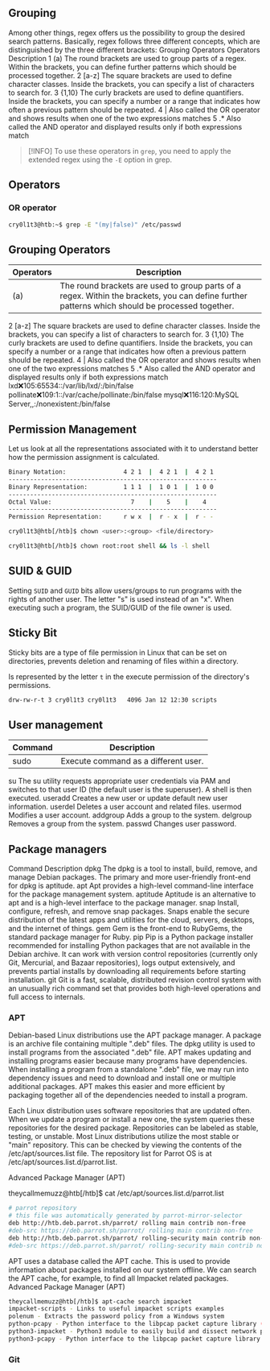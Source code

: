## Grouping
Among other things, regex offers us the possibility to group the desired search patterns. Basically, regex follows three different concepts, which are distinguished by the three different brackets:
Grouping Operators
	Operators 	Description
1 	(a) 	The round brackets are used to group parts of a regex. Within the brackets, you can define further patterns which should be processed together.
2 	[a-z] 	The square brackets are used to define character classes. Inside the brackets, you can specify a list of characters to search for.
3 	{1,10} 	The curly brackets are used to define quantifiers. Inside the brackets, you can specify a number or a range that indicates how often a previous pattern should be repeated.
4 	| 	Also called the OR operator and shows results when one of the two expressions matches
5 	.* 	Also called the AND operator and displayed results only if both expressions match

>[!INFO] To use these operators in `grep`, you need to apply the extended regex using the `-E` option in grep.


## Operators

### OR operator
```bash
cry0l1t3@htb:~$ grep -E "(my|false)" /etc/passwd
```

## Grouping Operators
| Operators | Description                                                                                                                                     |
| --------- | ----------------------------------------------------------------------------------------------------------------------------------------------- |
| (a)       | The round brackets are used to group parts of a regex. Within the brackets, you can define further patterns which should be processed together. |
2 	[a-z] 	The square brackets are used to define character classes. Inside the brackets, you can specify a list of characters to search for.
3 	{1,10} 	The curly brackets are used to define quantifiers. Inside the brackets, you can specify a number or a range that indicates how often a previous pattern should be repeated.
4 	| 	Also called the OR operator and shows results when one of the two expressions matches
5 	.* 	Also called the AND operator and displayed results only if both expressions match
lxd:x:105:65534::/var/lib/lxd/:/bin/false
pollinate:x:109:1::/var/cache/pollinate:/bin/false
mysql:x:116:120:MySQL Server,,:/nonexistent:/bin/false


## Permission Management
Let us look at all the representations associated with it to understand better how the permission assignment is calculated.

```bash
Binary Notation:                4 2 1  |  4 2 1  |  4 2 1
----------------------------------------------------------
Binary Representation:          1 1 1  |  1 0 1  |  1 0 0
----------------------------------------------------------
Octal Value:                      7    |    5    |    4
----------------------------------------------------------
Permission Representation:      r w x  |  r - x  |  r - -
```


```bash
cry0l1t3@htb[/htb]$ chown <user>:<group> <file/directory>
```

```bash
cry0l1t3@htb[/htb]$ chown root:root shell && ls -l shell
```

## SUID & GUID
Setting `SUID` and `GUID` bits allow users/groups to run programs with the rights of another user. The letter "s" is used instead of an "x". When executing such a program, the SUID/GUID of the file owner is used.

## Sticky Bit
Sticky bits are a type of file permission in Linux that can be set on directories, prevents  deletion and renaming of files within a directory. 

Is represented by the letter `t` in the execute permission of the directory's permissions. 

```bash
drw-rw-r-t 3 cry0l1t3 cry0l1t3   4096 Jan 12 12:30 scripts
```

## User management
| Command | Description                          |
| ------- | ------------------------------------ |
| sudo    | Execute command as a different user. |
su 	The su utility requests appropriate user credentials via PAM and switches to that user ID (the default user is the superuser). A shell is then executed.
useradd 	Creates a new user or update default new user information.
userdel 	Deletes a user account and related files.
usermod 	Modifies a user account.
addgroup 	Adds a group to the system.
delgroup 	Removes a group from the system.
passwd 	Changes user password.

## Package managers
Command 	Description
dpkg 	The dpkg is a tool to install, build, remove, and manage Debian packages. The primary and more user-friendly front-end for dpkg is aptitude.
apt 	Apt provides a high-level command-line interface for the package management system.
aptitude 	Aptitude is an alternative to apt and is a high-level interface to the package manager.
snap 	Install, configure, refresh, and remove snap packages. Snaps enable the secure distribution of the latest apps and utilities for the cloud, servers, desktops, and the internet of things.
gem 	Gem is the front-end to RubyGems, the standard package manager for Ruby.
pip 	Pip is a Python package installer recommended for installing Python packages that are not available in the Debian archive. It can work with version control repositories (currently only Git, Mercurial, and Bazaar repositories), logs output extensively, and prevents partial installs by downloading all requirements before starting installation.
git 	Git is a fast, scalable, distributed revision control system with an unusually rich command set that provides both high-level operations and full access to internals.

### APT
Debian-based Linux distributions use the APT package manager. A package is an archive file containing multiple ".deb" files. The dpkg utility is used to install programs from the associated ".deb" file. APT makes updating and installing programs easier because many programs have dependencies. When installing a program from a standalone ".deb" file, we may run into dependency issues and need to download and install one or multiple additional packages. APT makes this easier and more efficient by packaging together all of the dependencies needed to install a program.

Each Linux distribution uses software repositories that are updated often. When we update a program or install a new one, the system queries these repositories for the desired package. Repositories can be labeled as stable, testing, or unstable. Most Linux distributions utilize the most stable or "main" repository. This can be checked by viewing the contents of the /etc/apt/sources.list file. The repository list for Parrot OS is at /etc/apt/sources.list.d/parrot.list.

Advanced Package Manager (APT)

theycallmemuzz@htb[/htb]$ cat /etc/apt/sources.list.d/parrot.list


```bash
# parrot repository
# this file was automatically generated by parrot-mirror-selector
deb http://htb.deb.parrot.sh/parrot/ rolling main contrib non-free
#deb-src https://deb.parrot.sh/parrot/ rolling main contrib non-free
deb http://htb.deb.parrot.sh/parrot/ rolling-security main contrib non-free
#deb-src https://deb.parrot.sh/parrot/ rolling-security main contrib non-free
```


APT uses a database called the APT cache. This is used to provide information about packages installed on our system offline. We can search the APT cache, for example, to find all Impacket related packages.
Advanced Package Manager (APT)

```bash
theycallmemuzz@htb[/htb]$ apt-cache search impacket
impacket-scripts - Links to useful impacket scripts examples
polenum - Extracts the password policy from a Windows system
python-pcapy - Python interface to the libpcap packet capture library (Python 2)
python3-impacket - Python3 module to easily build and dissect network protocols
python3-pcapy - Python interface to the libpcap packet capture library (Python 3)
```



### Git
